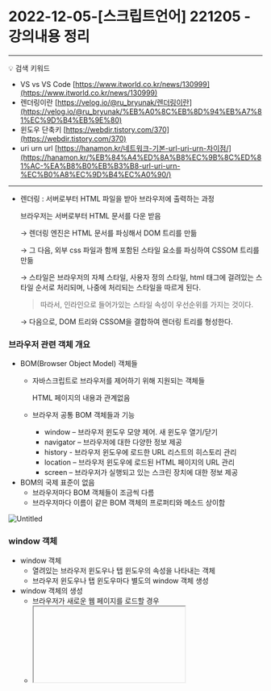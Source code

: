 # 2022-12-05-[스크립트언어] 221205 - 강의내용 정리

---
💡 검색 키워드

- VS  vs VS Code [https://www.itworld.co.kr/news/130999](https://www.itworld.co.kr/news/130999)
- 렌더링이란 [https://velog.io/@ru_bryunak/렌더링이란](https://velog.io/@ru_bryunak/%EB%A0%8C%EB%8D%94%EB%A7%81%EC%9D%B4%EB%9E%80)
- 윈도우 단축키 [https://webdir.tistory.com/370](https://webdir.tistory.com/370)
- uri urn url [https://hanamon.kr/네트워크-기본-url-uri-urn-차이점/](https://hanamon.kr/%EB%84%A4%ED%8A%B8%EC%9B%8C%ED%81%AC-%EA%B8%B0%EB%B3%B8-url-uri-urn-%EC%B0%A8%EC%9D%B4%EC%A0%90/)

---

- 렌더링 : 서버로부터 HTML 파일을 받아 브라우저에 출력하는 과정
    
    브라우저는 서버로부터 HTML 문서를 다운 받음 
    
    → 렌더링 엔진은 HTML 문서를 파싱해서 DOM 트리를 만듦
    
    → 그 다음, 외부 css 파일과 함께 포함된 스타일 요소를 파싱하여 CSSOM 트리를 만듦
    
    → 스타일은 브라우저의 자체 스타일, 사용자 정의 스타일, html 태그에 걸려있는 스타일 순서로 처리되며, 나중에 처리되는 스타일을 따르게 된다.
    
    > 따라서, 인라인으로 들어가있는 스타일 속성이 우선순위를 가지는 것이다.
    
    → 다음으로, DOM 트리와 CSSOM을 결합하여 렌더링 트리를 형성한다.
    

### 브라우저 관련 객체 개요

- BOM(Browser Object Model) 객체들
    - 자바스크립트로 브라우저를 제어하기 위해 지원되는 객체들
        
        HTML 페이지의 내용과 관계없음
        
    - 브라우저 공통 BOM 객체들과 기능
        - window – 브라우저 윈도우 모양 제어. 새 윈도우 열기/닫기
        - navigator – 브라우저에 대한 다양한 정보 제공
        - history  - 브라우저 윈도우에 로드한 URL 리스트의 히스토리 관리
        - location – 브라우저 윈도우에 로드된 HTML 페이지의 URL 관리
        - screen – 브라우저가 실행되고 있는 스크린 장치에 대한 정보 제공
- BOM의 국제 표준이 없음
    - 브라우저마다 BOM 객체들이 조금씩 다름
    - 브라우저마다 이름이 같은 BOM 객체의 프로퍼티와 메소드 상이함

![Untitled](https://user-images.githubusercontent.com/106959823/206913138-2805b0d8-8e4d-454d-bbc6-bba19c5425f2.png)

### window 객체

- window 객체
    - 열려있는 브라우저 윈도우나 탭 윈도우의 속성을 나타내는 객체
    - 브라우저 윈도우나 탭 윈도우마다 별도의 window 객체 생성
- window 객체의 생성
    - 브라우저가 새로운 웹 페이지를 로드할 경우
    - <iframe> 태그 당 하나의 window 객체를 생성
    - 자바스크립트 코드로 윈도우 열기 시 window 객체 생성
- 자바스크립트 코드로 윈도우 객체에 대한 접급
    - window, window.self, self

### 윈도우 모양과 window 객체의 프로퍼티

![Untitled 1](https://user-images.githubusercontent.com/106959823/206913140-7b09f362-bfce-4ebe-8ab1-9a52640534db.png)

---

### 윈도우 모양과 window 객체의 프로퍼티

- window.open() : 윈도우를 새로 열고 웹 페이지 출력
    
    ex) `window.open("http://google.com", "","");`
    
    - 3개의 매개변수를 가진 함수임
        
        ![Untitled 2](https://user-images.githubusercontent.com/106959823/206913145-8f1bd1d8-d117-46b4-a57f-ed57bf02881e.png)
        
        - window.open()으로 윈도우 열기
            
            ```jsx
            <!DOCTYPE html>
            <html>
            
            <head>
                <title>윈도우 열기</title>
                <script>
                    function load(URL) {
                        window.open(URL, "myWin", "left=300,top=300,width=400,height=300");
                    }
                </script>
            </head>
            
            <body>
                <h3>window.open()으로 윈도우 열기</h3>
                <hr>
                <a href="javascript:load('http://www.graceland.com')">
                    엘비스 프레슬리 홈 페이지</a><br>
                <a href="javascript:load('http://www.universalorlando.com')">
                    유니버설 올랜드 홈 페이지</a><br>
                <a href="javascript:load('http://www.disneyworld.com')">
                    디즈니월드 홈 페이지</a><br>
            </body>
            
            </html>
            ```
            
            - 윈도우 닫기
                
                ```html
                <!DOCTYPE html>
                <html>
                <head>
                <title>윈도우 닫기</title>
                <script>
                var newWin=null; // 새로 연 윈도우 기억
                function load(URL) {
                	newWin = window.open(URL, "myWin", "left=300,top=300,width=400,height=300");
                }
                function closeNewWindow() {
                	if(newWin==null || newWin.closed) // 윈도우가 열리지 않았거나 닫힌 경우
                		return; // 윈도우가 없는 경우 그냥 리턴 
                	else 
                		newWin.close(); // 열어 놓은 윈도우 닫기
                }
                </script>
                </head>
                <body>
                <h3>window의 close()로 윈도우 닫기</h3>
                <hr>
                <a href="javascript:load('http://www.disneyworld.com')">
                         새 윈도우 열기(디즈니월드)</a><br>
                <a href="javascript:window.close()">
                         현재 윈도우 닫기</a><br>         
                <a href="javascript:closeNewWindow()">
                         새 윈도우 닫기</a>         
                </body>
                	</html>
                ```
                
- 윈도우의 위치와 크기 조절 - 인터넷 익스플로러에서는 작동, 크롬에서는 작동 안됨
    
    ```html
    <!DOCTYPE html>
    <html>
    
    <head>
        <title>윈도우의 위치와 크기 조절</title>
    </head>
    
    <body>
        <h3>윈도우의 위치와 크기 조절</h3>
        <hr>
        <button onclick="window.moveBy(-10, 0)">left</button>
        <button onclick="window.moveBy(10, 0)">right</button>
        <button onclick="self.moveBy(0, -10)">up</button>
        <button onclick="moveBy(0, 10)">down</button>
        <button onclick="resizeBy(10, 10)">+</button>
        <button onclick="resizeBy(-10, -10)">-</button>
    </body>
    
    </html>
    ```
    
- 자동 스크롤 - 크롬에서도 작동
    
    ```html
    <!DOCTYPE html>
    <html>
    
    <head>
        <title>웹 페이지의 자동 스크롤</title>
        <script>
            function startScroll(interval) {
                setInterval("autoScroll()", interval);
            }
    
            function autoScroll() {
                window.scrollBy(0, 10); // 10픽셀 위로 이동
            }
        </script>
    </head>
    
    <body onload="startScroll(1000)">
        <h3>자동 스크롤 페이지</h3>
        <hr>
        <h3>꿈길(이동순)</h3>
        꿈길에<br>
        발자취가 있다면<br>
        님의 집 창밖<br>
        그 돌계단 길이 이미 오래 전에<br>
        모래가 되고 말았을 거예요<br><br>
        하지만<br>
        그 꿈길에서 자취 없다 하니<br>
        나는 그것이 정말 서러워요<br><br>
        이 밤도<br>
        나는 님의 집 창밖<br>
        그 돌계단 위에 홀로 서서<br>
        혹시라도 님의 목소리가 들려올까<br>
        고개 숙이고 엿들어요<br>
    </body>
    
    </html>
    ```
    

### location 객체

- location 객체
    - 윈도우에 로드된 웹 페이지의 URL 정보를 나타내는 객체
    - location 객체로 현재 윈도우에 웹 페이지 열기
        
        ```html
        window.location = "http://www.google.com";
        window.location.href = = "http://www.google.com";
        window.location.assign("http://www.google.com");
        window.location.replace("http://www.google.com");
        ```
        
    - 새 윈도우에 웹 페이지 열기
        
        ```html
        var win=window.open(); 		// 빈 윈도우 열기
        win.location="http://www.google.com"; 	// 구글 페이지 로드
        ```
        
    - location 객체의 프로퍼티와 URL의 구성 요소와의 관계
        
        ![Untitled 3](https://user-images.githubusercontent.com/106959823/206913146-33d3b5a5-4e4c-4301-adf2-79b469686720.png)
        
        ```html
        <!DOCTYPE html>
        <html>
        
        <head>
            <title>window.location으로 웹 사이트 접속</title>
            <script>
                function load() {
                    var select = document.getElementById("site");
                    window.location = select.options[select.selectedIndex].value;
                }
            </script>
        </head>
        
        <body>
            <h3>window.location으로 웹 사이트 접속</h3>
            <hr>
            사이트 선택 :
            <select id="site">
                <option value="http://www.naver.com" selected>네이버
                <option value="http://www.google.com">구글
                <option value="http://www.microsoft.com">마이크로소프트
            </select>
            <p>
                <button onclick="load()">웹 사이트 접속</button>
        </body>
        
        </html>
        ```